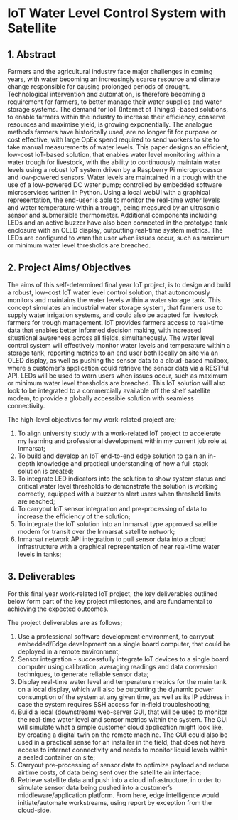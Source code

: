 # IoT Water Level Control System with Satellite

## 1. Abstract
Farmers and the agricultural industry face major challenges in coming years, with water becoming an increasingly scarce resource and climate change responsible for causing prolonged periods of drought. Technological intervention and automation, is therefore becoming a requirement for farmers, to better manage their water supplies and water storage systems. The demand for IoT (Internet of Things) -based solutions, to enable farmers within the industry to increase their efficiency, conserve resources and maximise yield, is growing exponentially. The analogue methods farmers have historically used, are no longer fit for purpose or cost effective, with large OpEx spend required to send workers to site to take manual measurements of water levels. This paper designs an efficient, low-cost IoT-based solution, that enables water level monitoring within a water trough for livestock, with the ability to continuously maintain water levels using a robust IoT system driven by a Raspberry Pi microprocessor and low-powered sensors. Water levels are maintained in a trough with the use of a low-powered DC water pump; controlled by embedded software microservices written in Python. Using a local webUI with a graphical representation, the end-user is able to monitor the real-time water levels and water temperature within a trough, being measured by an ultrasonic sensor and submersible thermometer. Additional components including LEDs and an active buzzer have also been connected in the prototype tank enclosure with an OLED display, outputting real-time system metrics. The LEDs are configured to warn the user when issues occur, such as maximum or minimum water level thresholds are breached. 

## 2. Project Aims/ Objectives
The aims of this self-determined final year IoT project, is to design and build a robust, low-cost IoT water level control solution, that autonomously monitors and maintains the water levels within a water storage tank. This concept simulates an industrial water storage system, that farmers use to supply water irrigation systems, and could also be adapted for livestock farmers for trough management. IoT provides farmers access to real-time data that enables better informed decision making, with increased situational awareness across all fields, simultaneously. The water level control system will effectively monitor water levels and temperature within a storage tank, reporting metrics to an end user both locally on site via an OLED display, as well as pushing the sensor data to a cloud-based mailbox, where a customer’s application could retrieve the sensor data via a RESTful API. LEDs will be used to warn users when issues occur, such as maximum or minimum water level thresholds are breached. This IoT solution will also look to be integrated to a commercially available off the shelf satellite modem, to provide a globally accessible solution with seamless connectivity.

The high-level objectives for my work-related project are; 
1.	To align university study with a work-related IoT project to accelerate my learning and professional development within my current job role at Inmarsat;
2.	To build and develop an IoT end-to-end edge solution to gain an in-depth knowledge and practical understanding of how a full stack solution is created;
3.	To integrate LED indicators into the solution to show system status and critical water level thresholds to demonstrate the solution is working correctly, equipped with a buzzer to alert users when threshold limits are reached;
4.	To carryout IoT sensor integration and pre-processing of data to increase the efficiency of the solution;
5.	To integrate the IoT solution into an Inmarsat type approved satellite modem for transit over the Inmarsat satellite network; 
6.	Inmarsat network API integration to pull sensor data into a cloud infrastructure with a graphical representation of near real-time water levels in tanks;


## 3. Deliverables
For this final year work-related IoT project, the key deliverables outlined below form part of the key project milestones, and are fundamental to achieving the expected outcomes.

The project deliverables are as follows;

1.	Use a professional software development environment, to carryout embedded/Edge development on a single board computer, that could be deployed in a remote environment;
2.	Sensor integration - successfully integrate IoT devices to a single board computer using calibration, averaging readings and data conversion techniques, to generate reliable sensor data;
3.	Display real-time water level and temperature metrics for the main tank on a local display, which will also be outputting the dynamic power consumption of the system at any given time, as well as its IP address in case the system requires SSH access for in-field troubleshooting;
4.	Build a local (downstream) web-server GUI, that will be used to monitor the real-time water level and sensor metrics within the system. The GUI will simulate what a simple customer cloud application might look like, by creating a digital twin on the remote machine. The GUI could also be used in a practical sense for an installer in the field, that does not have access to internet connectivity and needs to monitor liquid levels within a sealed container on site;
5.	Carryout pre-processing of sensor data to optimize payload and reduce airtime costs, of data being sent over the satellite air interface;
6.	Retrieve satellite data and push into a cloud infrastructure, in order to simulate sensor data being pushed into a customer’s middleware/application platform. From here, edge intelligence would initiate/automate workstreams, using report by exception from the cloud-side. 


